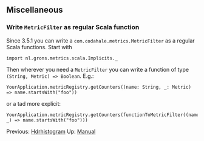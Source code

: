 ## Miscellaneous

### Write `MetricFilter` as regular Scala function

Since 3.5.1 you can write a `com.codahale.metrics.MetricFilter` as a regular Scala functions. Start with

    import nl.grons.metrics.scala.Implicits._

Then wherever you need a `MetricFilter` you can write a function of type `(String, Metric) => Boolean`. E.g.:

    YourApplication.metricRegistry.getCounters((name: String, _: Metric) => name.startsWith("foo"))

or a tad more explicit:

    YourApplication.metricRegistry.getCounters(functionToMetricFilter((name, _) => name.startsWith("foo")))


Previous: [Hdrhistogram](/docs/Hdrhistogram.md) Up: [Manual](/docs/Manual.md)
